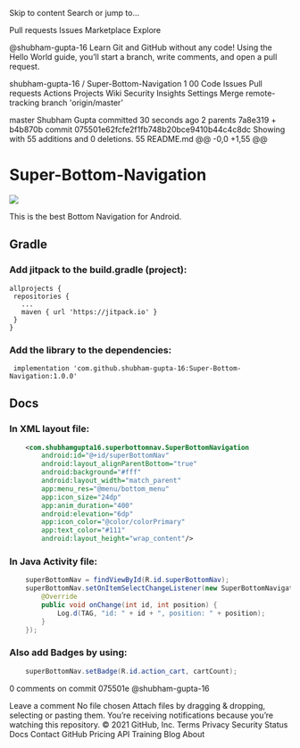 Skip to content
Search or jump to…

Pull requests
Issues
Marketplace
Explore

@shubham-gupta-16
Learn Git and GitHub without any code!
Using the Hello World guide, you’ll start a branch, write comments, and open a pull request.


shubham-gupta-16
/
Super-Bottom-Navigation
1
00
Code
Issues
Pull requests
Actions
Projects
Wiki
Security
Insights
Settings
Merge remote-tracking branch 'origin/master'

 master
Shubham Gupta committed 30 seconds ago
2 parents 7a8e319 + b4b870b commit 075501e62fcfe2f1fb748b20bce9410b44c4c8dc
Showing  with 55 additions and 0 deletions.
 55  README.md
@@ -0,0 +1,55 @@
# Super-Bottom-Navigation

[![](https://jitpack.io/v/shubham-gupta-16/Super-Bottom-Navigation.svg)](https://jitpack.io/#shubham-gupta-16/Super-Bottom-Navigation)

This is the best Bottom Navigation for Android.

## Gradle

### Add jitpack to the build.gradle (project):
  ```
 allprojects {
   repositories {
     ...
     maven { url 'https://jitpack.io' }
   }
 }
  ```

### Add the library to the dependencies:
```
 implementation 'com.github.shubham-gupta-16:Super-Bottom-Navigation:1.0.0'
  ```
## Docs

### In XML layout file:

```xml
    <com.shubhamgupta16.superbottomnav.SuperBottomNavigation
        android:id="@+id/superBottomNav"
        android:layout_alignParentBottom="true"
        android:background="#fff"
        android:layout_width="match_parent"
        app:menu_res="@menu/bottom_menu"
        app:icon_size="24dp"
        app:anim_duration="400"
        android:elevation="6dp"
        app:icon_color="@color/colorPrimary"
        app:text_color="#111"
        android:layout_height="wrap_content"/>
```
### In Java Activity file:
```java
    superBottomNav = findViewById(R.id.superBottomNav);
    superBottomNav.setOnItemSelectChangeListener(new SuperBottomNavigation.OnItemSelectChangeListener() {
        @Override
        public void onChange(int id, int position) {
            Log.d(TAG, "id: " + id + ", position: " + position);
        }
    });
```
### Also add Badges by using:
```java
    superBottomNav.setBadge(R.id.action_cart, cartCount);
```
0 comments on commit 075501e
@shubham-gupta-16


Leave a comment
No file chosen
Attach files by dragging & dropping, selecting or pasting them.
 You’re receiving notifications because you’re watching this repository.
© 2021 GitHub, Inc.
Terms
Privacy
Security
Status
Docs
Contact GitHub
Pricing
API
Training
Blog
About
